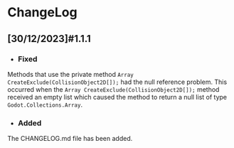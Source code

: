 # ChangeLog
## [30/12/2023]#1.1.1
- ### Fixed
Methods that use the private method `Array CreateExclude(CollisionObject2D[]);` had the null reference problem.
This occurred when the `Array CreateExclude(CollisionObject2D[]);` method received an empty list which caused the method to return a null list of type `Godot.Collections.Array`.
- ### Added
The CHANGELOG.md file has been added.